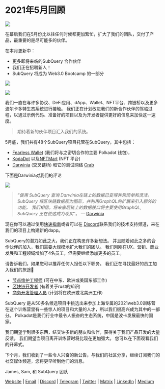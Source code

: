 # 2021年5月回顾

![](https://miro.medium.com/max/1400/1*5E_eIJBTvHI7W24ib_Syvw.png)

在幕后我们在5月份比以往任何时候都更加繁忙，扩大了我们的团队，交付了产品，最重要的是尽可能多的伙伴。

在本月更新中：

-   更多即将来临的SubQuery 合作伙伴
-   我们正在招聘新人！
-   SubQuery 将成为 Web3.0 Bootcamp 的一部分

![](https://miro.medium.com/freeze/max/60/1*bFOaBnLZUfhRxiQa7fjbwA.gif?q=20)

![](https://miro.medium.com/max/640/1*bFOaBnLZUfhRxiQa7fjbwA.gif)

我们一直在与许多协议、DeFi应用、dApp、Wallet、NFT平台、跨链桥以及更多波尔卡多特生态系统进行接触。 我们正在计划改进我们的新合作伙伴的驾临过程，以通过示例代码、准备好的项目以及为开发者提供更好的信息来加快这一速度。

> 期待着新的伙伴项目汇入我们的系统。

5月底，我们共有48个SubQuery项目托管在SubQuery，其中包括：

-   [Fearless Wallet](https://fearlesswallet.io/) (我们将与之密切合作的主要 Polkadot 钱包)，
-   [KodaDot](https://kodadot.xyz/) 以及[NFTMart](https://www.nftmart.io/) (NFT 平台)
-   [Darwinia](https://explorer.subquery.network/subquery/darwinia-network/darwinia) (交叉链桥) 和它的测试网络 [Crab](https://explorer.subquery.network/subquery/wuminzhe/crab)

下面是Darwinia对我们的评论

![](https://miro.medium.com/max/1400/0*Bc8P3mcH6rz-KtT0)

> _“使用 SubQuery 查询 Darwinia在链上的数据已变得非常简单和灵活。 SubQuery 将区块链数据视为图形，并利用GraphQL的扩展来引入额外的功能。 我们相信，将来底层链上的数据接口将主要使用GraphQL, SubQuery 正在使这成为现实”。_ — [Darwinia](https://subquery.medium.com/darwinias-network-data-is-now-available-for-free-in-subquery-b4f51c73fb15)

现在你可以通过使用[快速指南](https://doc.subquery.network/quickstart.html)或者可以在 [Discord](https://discord.com/invite/78zg8aBSMG)联系我们的技术支持频道，来在我们的项目上构建新的dapp。

SubQuery的潜力如此之大，我们正在构思许多新想法。 并且随着如此之多的合作伙伴的加入，我们需要大规模地扩大我们的团队。 我们刚刚在UX、营销、商业发展和工程领域增加了4名员工，但需要继续添加更多的员工。

请告诉我们，如果您可以推荐任何人担任以下职务。 我们正在寻找最好的员工加入我们的旅途🚀

-   [节点维护工程师](https://dash.recooty.com/openings/details/e44cf9762b402f5d8b5bc36f60304a15) (可在中东、欧洲或美国东部工作)
-   [区块链开发者](https://dash.recooty.com/openings/details/9578a63fbe545bd82cc5bbe749636af1) (有着关于rust的知识)
-   [商务开发管理人员](https://rcty.co/3coJPrV) (计划将在欧洲或北美洲工作)

SubQuery 是从50多名候选项目中挑选出来参加上海专属的2021web3.0训练营 在这个训练营里有一些惊人的项目和大量的人才，所以我们很高兴成为其中的一部分。 Polkadot是我们行业中最令人振奋的生态系统，中国是波卡发展最快的国家。

我们期望学到很多东西，结交许多新的朋友和伙伴，获得关于我们产品开发的大量反馈。 我们期望当项目离开训练营时将比现在更加强大。 您可以在下面观看我们的开幕式。

下个月，我们收到了一些令人兴奋的新公告，与我们的社区分享，继续订阅我们的社交媒体频道，您将更早听到他们的消息。

James, Sam, 和 SubQuery 团队

[Website](https://subquery.network/) | [Email](mailto:hello@subquery.network) | [Discord](https://discord.com/invite/78zg8aBSMG) | [Telegram](https://t.me/subquerynetwork) | [Twitter](https://twitter.com/subquerynetwork) | [Matrix](https://matrix.to/#/#subquery:matrix.org) | [LinkedIn](https://www.linkedin.com/company/subquery) | [Medium](https://subquery.medium.com/)